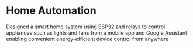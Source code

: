 # Home Automation

Designed a smart home system using ESP32 and relays to control appliances such as lights and fans from a mobile app and Google Assistant enabling convenient energy-efficient device control from anywhere
